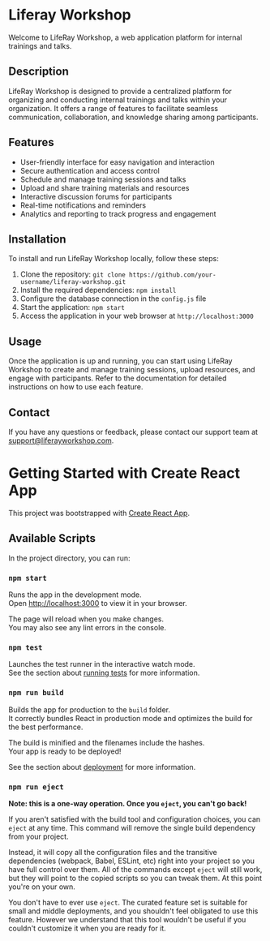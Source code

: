 # Liferay Workshop

Welcome to LifeRay Workshop, a web application platform for internal trainings and talks.

## Description

LifeRay Workshop is designed to provide a centralized platform for organizing and conducting internal trainings and talks within your organization. It offers a range of features to facilitate seamless communication, collaboration, and knowledge sharing among participants.

## Features

- User-friendly interface for easy navigation and interaction
- Secure authentication and access control
- Schedule and manage training sessions and talks
- Upload and share training materials and resources
- Interactive discussion forums for participants
- Real-time notifications and reminders
- Analytics and reporting to track progress and engagement

## Installation

To install and run LifeRay Workshop locally, follow these steps:

1. Clone the repository: `git clone https://github.com/your-username/liferay-workshop.git`
2. Install the required dependencies: `npm install`
3. Configure the database connection in the `config.js` file
4. Start the application: `npm start`
5. Access the application in your web browser at `http://localhost:3000`

## Usage

Once the application is up and running, you can start using LifeRay Workshop to create and manage training sessions, upload resources, and engage with participants. Refer to the documentation for detailed instructions on how to use each feature.

## Contact

If you have any questions or feedback, please contact our support team at support@liferayworkshop.com.

# Getting Started with Create React App

This project was bootstrapped with [Create React App](https://github.com/facebook/create-react-app).

## Available Scripts

In the project directory, you can run:

### `npm start`

Runs the app in the development mode.\
Open [http://localhost:3000](http://localhost:3000) to view it in your browser.

The page will reload when you make changes.\
You may also see any lint errors in the console.

### `npm test`

Launches the test runner in the interactive watch mode.\
See the section about [running tests](https://facebook.github.io/create-react-app/docs/running-tests) for more information.

### `npm run build`

Builds the app for production to the `build` folder.\
It correctly bundles React in production mode and optimizes the build for the best performance.

The build is minified and the filenames include the hashes.\
Your app is ready to be deployed!

See the section about [deployment](https://facebook.github.io/create-react-app/docs/deployment) for more information.

### `npm run eject`

**Note: this is a one-way operation. Once you `eject`, you can't go back!**

If you aren't satisfied with the build tool and configuration choices, you can `eject` at any time. This command will remove the single build dependency from your project.

Instead, it will copy all the configuration files and the transitive dependencies (webpack, Babel, ESLint, etc) right into your project so you have full control over them. All of the commands except `eject` will still work, but they will point to the copied scripts so you can tweak them. At this point you're on your own.

You don't have to ever use `eject`. The curated feature set is suitable for small and middle deployments, and you shouldn't feel obligated to use this feature. However we understand that this tool wouldn't be useful if you couldn't customize it when you are ready for it.
